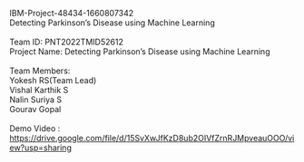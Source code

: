 IBM-Project-48434-1660807342\
Detecting Parkinson’s Disease using Machine Learning\
\
Team ID: PNT2022TMID52612\
Project Name: Detecting Parkinson’s Disease using Machine Learning\
\
Team Members: \
Yokesh RS(Team Lead)\
Vishal Karthik S\
Nalin Suriya S\
Gourav Gopal\
\
Demo Video : https://drive.google.com/file/d/15SvXwJfKzD8ub2OIVfZrnRJMpveauOOO/view?usp=sharing
